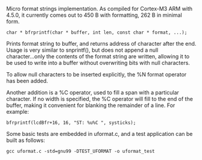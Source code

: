 Micro format strings implementation.
As compiled for Cortex-M3 ARM with 4.5.0, it currently comes out to 450 B with formatting, 262 B in minimal form.

    char * bfrprintf(char * buffer, int len, const char * format, ...);

Prints format string to buffer, and returns address of character after the end.
Usage is very similar to snprintf(), but does not append a null character...only the contents of the format string are written, allowing it to be used to write into a buffer without overwriting bits with null characters.

To allow null characters to be inserted explicitly, the %N format operator has been added.

Another addition is a %C operator, used to fill a span with a particular character. If no width is specified, the %C operator will fill to the end of the buffer, making it convenient for blanking the remainder of a line. For example:

    bfrprintf(lcdBfr+16, 16, "ST: %u%C ", systicks);

Some basic tests are embedded in uformat.c, and a test application can be built as follows:

    gcc uformat.c -std=gnu99 -DTEST_UFORMAT -o uformat_test
